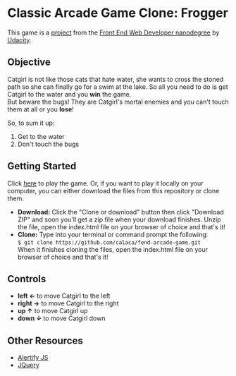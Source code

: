 # Classic Arcade Game Clone: Frogger

This game is a [project](https://github.com/udacity/frontend-nanodegree-arcade-game) from the [Front End Web Developer nanodegree](https://udacity.com/course/front-end-web-developer-nanodegree--nd001/) by [Udacity](https://udacity.com).

## Objective
Catgirl is not like those cats that hate water, she wants to cross the stoned path so she can finally go for a swim at the lake. So all you need to do is
get Catgirl to the water and you **win** the game.   
But beware the bugs! They are Catgirl's mortal enemies and you can't touch them at all or you **lose**!  

So, to sum it up:
1. Get to the water
2. Don't touch the bugs

## Getting Started
Click [here](http://calaca.github.io/fend-arcade-game) to play the game.
Or, if you want to play it locally on your computer, you can either download the files from this repository or clone them.
* **Download:** Click the "Clone or download" button then click "Download ZIP" and soon you'll get a zip file when your download finishes. Unzip the file, open the index.html file on your browser of choice and that's it!
* **Clone:** Type into your terminal or command prompt the following:  
`$ git clone https://github.com/calaca/fend-arcade-game.git`  
When it finishes cloning the files, open the index.html file on your browser of choice and that's it!

## Controls
* **left ←** to move Catgirl to the left
* **right →** to move Catgirl to the right
* **up ↑** to move Catgirl up
* **down ↓** to move Catgirl down

## Other Resources
* [Alertify JS](http://alertifyjs.com/)
* [JQuery](https://jquery.com/)
